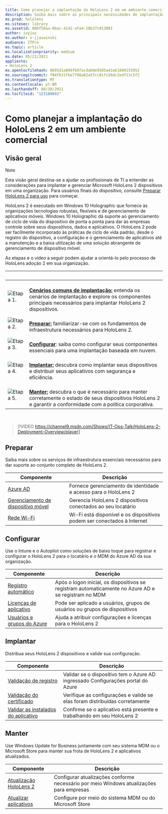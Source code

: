 ```yaml
---
title: Como planejar a implantação do HoloLens 2 em um ambiente comercial
description: Saiba mais sobre as principais necessidades de implantação e gerenciamento de HoloLens em ambientes corporativos, incluindo infraestrutura, azure Active Directory e gerenciamento de dispositivo móvel.
ms.prod: hololens
ms.sitesec: library
ms.assetid: 88bf50aa-0bac-4142-afa4-20b37c013001
author: joyjaz
ms.author: v-jjaswinski
audience: ITPro
ms.topic: article
ms.localizationpriority: medium
ms.date: 05/21/2021
appliesto:
- HoloLens 2
ms.openlocfilehash: 8605d1a889fb9facdab0e9585a43a61880155952
ms.sourcegitcommit: f04f631fbe7798a82a57cc01fc56dc2edf13c5f2
ms.translationtype: MT
ms.contentlocale: pt-BR
ms.lasthandoff: 08/30/2021
ms.locfileid: "123188892"
---
```

# <a name="planning-hololens-2-deployment-in-a-commercial-environment"></a>Como planejar a implantação do HoloLens 2 em um ambiente comercial

## <a name="overview"></a>Visão geral

> [!NOTE]
> Esta visão geral destina-se a ajudar os profissionais de TI a entender as considerações para implantar e gerenciar Microsoft HoloLens 2 dispositivos em uma organização. Para usuários finais do dispositivo, consulte [Preparar HoloLens 2 para uso](hololens2-setup.md) para começar.

HoloLens 2 é executado em Windows 10 Holographic que fornece às organizações tecnologias robustas, flexíveis e de gerenciamento de aplicativos móveis. Windows 10 Holographic dá suporte ao gerenciamento de ciclo de vida do dispositivo de ponta a ponta para dar às empresas controle sobre seus dispositivos, dados e aplicativos. O HoloLens 2 pode ser facilmente incorporado às práticas de ciclo de vida padrão, desde o registro do dispositivo, a configuração e o gerenciamento de aplicativos até a manutenção e a baixa utilização de uma solução abrangente de gerenciamento de dispositivo móvel.

As etapas e o vídeo a seguir podem ajudar a orientá-lo pelo processo de HoloLens adoção 2 em sua organização.

| &nbsp; | &nbsp; |
|--|--|
| ![Etapa 1.](images/1green.png)| <br/> **[Cenários comuns de implantação:](hololens-requirements.md)** entenda os cenários de implantação e explore os componentes principais necessários para implantar HoloLens 2 dispositivos. |
| ![Etapa 2.](images/2green.png)| <br/> **[Preparar:](#prepare)** familiarizar-se com os fundamentos de infraestrutura necessários para HoloLens 2. |
| ![Etapa 3.](images/3green.png) | <br/> **[Configurar](#configure)**: saiba como configurar seus componentes essenciais para uma implantação baseada em nuvem. |
| ![Etapa 4.](images/4green.png) | <br/> **[Implantar:](#deploy)** descubra como implantar seus dispositivos e distribuir seus aplicativos com segurança e eficiência. |
| ![Etapa 5.](images/5green.png) | <br/> **[Manter:](#maintain)** descubra o que é necessário para manter corretamente o estado de seus dispositivos HoloLens 2 e garantir a conformidade com a política corporativa. |

<br/>

> [!VIDEO https://channel9.msdn.com/Shows/IT-Ops-Talk/HoloLens-2-Deployment-Overview/player]

## <a name="prepare"></a>Preparar

Saiba mais sobre os serviços de infraestrutura essenciais necessários para dar suporte ao conjunto completo de HoloLens 2.

| Componente | Descrição |
|-----------|------------|
| [Azure AD](hololens-identity.md) | Fornece gerenciamento de identidade e acesso para o HoloLens 2  |
| [Gerenciamento de dispositivo móvel](hololens-mdm-configure.md)| Gerencia HoloLens 2 dispositivos conectados ao seu locatário  |
| [Rede Wi-Fi](hololens-commercial-infrastructure.md)| Wi-Fi está disponível e os dispositivos podem ser conectados à Internet  |

## <a name="configure"></a>Configurar

Use o Intune e o Autopilot como soluções de baixo toque para registrar e configurar o HoloLens 2 para o locatário e o MDM do Azure AD da sua organização.

| Componente | Descrição |
|-----------|------------|
| [Registro automático](hololens-enroll-mdm.md#auto-enrollment-in-mdm) | Após o logon inicial, os dispositivos se registram automaticamente no Azure AD e se registram no MDM  |
| [Licenças de aplicativo](hololens2-cloud-connected-configure.md#application-licenses)| Pode ser aplicado a usuários, grupos de usuários ou grupos de dispositivos  |
| [Usuários e grupos do Azure](hololens2-cloud-connected-configure.md#azure-users-and-groups) | Ajuda a atribuir configurações e licenças para o HoloLens 2  |

## <a name="deploy"></a>Implantar

Distribua seus HoloLens 2 dispositivos e valide sua configuração. 

| Componente | Descrição |
|-----------|------------|
| [Validação de registro](hololens2-corp-connected-deploy.md#enrollment-validation) | Validar se o dispositivo tem o Azure AD ingressado Configurações portal do Azure |
| [Validação do certificado](hololens2-corp-connected-deploy.md#wi-fi-certificate-validation) | Verifique as configurações e valide se elas foram distribuídas corretamente |
| [Validar as instalados do aplicativo](hololens2-corp-connected-deploy.md#validate-lob-app-install) | Confirme se o aplicativo está presente e trabalhando em seu HoloLens 2 |

## <a name="maintain"></a>Manter

Use Windows Update for Business juntamente com seu sistema MDM ou o Microsoft Store para manter sua frota de HoloLens 2 e aplicativos atualizados.

| Componente | Descrição |
|-----------|------------|
| [Atualização HoloLens 2](hololens-updates.md) | Configurar atualizações conforme necessário por meio Windows atualizações para empresas |
| [Atualizar aplicativos](app-deploy-overview.md) | Configure por meio do sistema MDM ou do Microsoft Store
